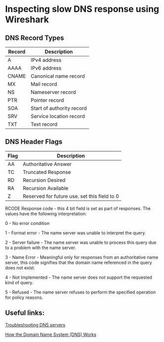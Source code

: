 # Inspecting slow DNS response using Wireshark

DNS Record Types
--
| Record        | Description |
| ------------- | ------------- |
| A             | IPv4 address  |
| AAAA          | IPv6 address  |
| CNAME         | Canonical name record  |
| MX            | Mail record  |
| NS            | Nameserver record  |
| PTR           | Pointer record  |
| SOA           | Start of authority record  |
| SRV           | Service location record  |
| TXT           | Text record  |

DNS Header Flags
--
| Flag          | Description |
| ------------- | ------------- |
| AA            | Authoritative Answer  |
| TC            | Truncated Response  |
| RD            | Recursion Desired  |
| RA            | Recursion Available  |
| Z             | Reserved for future use. set this field to 0 |

RCODE Response code - this 4 bit field is set as part of responses. The values have the following
interpretation:

0 - No error condition

1 - Format error - The name server was unable to interpret the query.

2 - Server failure - The name server was unable to process this query due to a problem with
the name server.

3 - Name Error - Meaningful only for responses from an authoritative name server, this code
signifies that the domain name referenced in the query does not exist.

4 - Not Implemented - The name server does not support the requested kind of query.

5 - Refused - The name server refuses to perform the specified operation for policy reasons.

Useful links:
---

[Troubleshooting DNS servers](https://docs.microsoft.com/en-us/windows-server/networking/dns/troubleshoot/troubleshoot-dns-server)

[How the Domain Name System (DNS) Works](https://www.verisign.com/en_US/website-presence/online/how-dns-works/index.xhtml)
